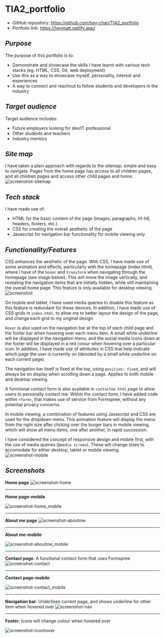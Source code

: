 # TIA2_portfolio
- GitHub repository: https://github.com/hey-chan/TIA2_portfolio
- Portfolio link: https://heymatt.netlify.app/

## ***Purpose***
The purpose of this portfolio is to:
- Demonstrate and showcase the skills I have learnt with various tech stacks (eg. HTML, CSS, Git, web deployment)
- Use this as a way to showcase myself, personality, interest and experiences
- A way to connect and reachout to fellow students and developers in the industry

## ***Target audience***
Target audience includes:
- Future employers looking for dev/IT professional
- Other students and teachers
- Industry mentors

## ***Site map***
I have taken a plain approach with regards to the sitemap; simple and easy to navigate. Pages from the home page has access to all children pages, and all children pages and access other child pages and home. 
![screenshot-sitemap](docs/sitemap.png)

##  ***Tech stack***
I have made use of:
- HTML for the basic content of the page (images, paragraphs, h1-h6, headers, footers, etc.)
- CSS for creating the overall aesthetic of the page
- Javascript for navigation bar functionality for mobile viewing only

## ***Functionality/Features***

CSS enhances the aesthetic of the page. With CSS, I have made use of some animation and effects, particularly with the homepage (index.html), where I have of the `hover` and `transform` when navigating through the homepage (see image below). This will move the image vertically, and revealing the navigation items that are initially hidden, while still maintaining the overall home page. This feature is only available for desktop viewing. 
![screenshot](docs/indexhtml.png)

On mobile and tablet, I have used media queries to disable this feature as this feature is redundant for these devices. In addition, I have made use of CSS grids in `index.html`, to allow me to better layout the design of the page, and change each grid to my original design

`Hover` is also used on the navigation bar at the top of each child page and the footer bar when hovering over each menu item. A small white underline will be displayed in the navigation menu, and the social media icons down at the footer will be displayed in a red colour when hovering over a particular icon. In addition, I have made use of attributes in CSS that help indicate which page the user is currently on (denoted by a small white underline on each current page).

The navigation bar itself is fixed at the top, using `position: fixed`, and will always be on display when scrolling down a page. Applies to both mobile and desktop viewing.

A functional contact form is also available in `contactme.html` page to allow users to personally contact me. Within the contact form, I have added code within `<form>`, that makes use of service from Formspree, without any potential privacy concerns.

In mobile viewing, a combination of features using Javascript and CSS are used for the dropdown menu. This animation feature will display the menu from the right size after clicking over the burger bars in mobile viewing, which will show all menu items, one after another, in rapid succession.

I have considered the concept of responsive design and mobile first, with the use of media queries (`@media screen`). These will change sizes to accomodate for either desktop, tablet or mobile viewing.
![screenshot-mobile](docs/mobileview.png)


## ***Screenshots***
**Home page**
![screenshot-home](docs/homepage.png)
*****


**Home page-mobile**

![screenshot-home_mobile](docs/homepage-mobile.png)
*****


**About me page**
![screenshot-aboutme](docs/aboutme-desktop.png)
*****


**About me-mobile**

![screenshot-aboutme_mobile](docs/aboutme-mobile.png)
*****


**Contact page**: A functional contact form that uses Formspree
![screenshot-contact](docs/contact-desktop.png)
*****


**Contact page-mobile**

![screenshot-contact_mobile](docs/contact-mobile.png)
*****


**Navigation bar**: Underlines current page, and shows underline for other item when hovered over
![screenshot-nav](docs/nav_current_hover.png)
*****


**Footer**: Icons will change colour when hovered over

![screenshot-iconhover](docs/iconhover.png)


